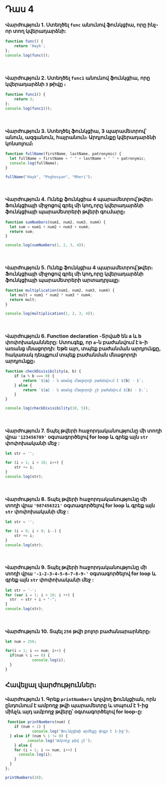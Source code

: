# Դաս 4

### Վարժություն 1. Ստեղծել `func` անունով ֆունկցիա, որը  ինչ-որ տող կվերադարձնի:
```js
function func() {
	return 'Hayk';
};
console.log(func());
```

<br>

### Վարժություն 2. Ստեղծել `func1` անունով ֆունկցիա, որը կվերադարձնի `3` թիվը ։
```js
function func1() {
	return 3;
};
console.log(func1());
```

<br>

### Վարժություն 3.  Ստեղծել ֆունկցիա, 3 պարամետրով՝ անուն, ազգանուն, հայրանուն։ Արդյունքը կվերադարձնի կոնսոլում։
```js
function fullName(firstName, lastName, patronymic) {
  let fullName = firstName + " " + lastName + " " + patronymic;
  console.log(fullName);
}

fullName("Hayk", "Poghosyan", "Mheri");
```

<br>

### Վարժություն 4. Ունեք ֆունկցիա 4 պարամետրով՝թվեր։ Ֆունկցիայի միջոցով գրել մի կոդ,որը կվերադարձնի ֆունկցիայի պարամետրերի թվերի գումարը։
```js
function sumNumbers(num1, num2, num3, num4) {
  let sum = num1 + num2 + num3 + num4;
  return sum;
}

console.log(sumNumbers(1, 2, 3, 4));
```

<br>

### Վարժություն 5. Ունեք ֆունկցիա 4 պարամետրով՝թվեր։ Ֆունկցիայի միջոցով գրել մի կոդ,որը կվերադարձնի ֆունկցիայի պարամետրերի արտադրյալը։
```js
function multiplication(num1, num2, num3, num4) {
  let mult = num1 * num2 * num3 * num4;
  return mult;
}

console.log(multiplication(1, 2, 3, 4));
```

<br>

### Վարժություն 6. Function declaration -Տրված են a և b փոփոխականները: Ստուգեք, որ `a`-ն  բաժանվում է `b`-ի առանց մնացորդի: Եթե ​​այո, տպեք  բաժանման արդյունքը, հակառակ դեպքում տպեք  բաժանման մնացորդի արդյունքը։
```js
function checkDivisibility(a, b) {
    if (a % b === 0) {
        return `${a} - ն առանց մնացորդի բաժանվում է ${b} - ի`;
    } else {
        return `${a} - ն առանց մնացորդի չի բաժանվում ${b} - ի.`;
    }
}

console.log(checkDivisibility(10, 5));
```

<br>

### Վարժություն 7. Տպել թվերի հաջորդականությունը մի տողի վրա  `'123456789'`  օգտագործելով for  loop և գրեք այն `str` փոփոխականի մեջ :
```js
let str = '';

for (i = 1; i < 10; i++) {
	str += i;
}
console.log(str);
```

<br>

### Վարժություն 8. Տպել թվերի հաջորդականությունը մի տողի վրա `'987456321'` օգտագործելով for loop և գրեք այն `str` փոփոխականի մեջ :
```js
let str = '';

for (i = 9; i > 0; i--) {
	str += i;
}
console.log(str);
```

<br>

### Վարժություն 9. Տպել թվերի հաջորդականությունը մի տողի վրա `'-1-2-3-4-5-6-7-8-9-'` օգտագործելով for loop և գրեք այն `str` փոփոխականի մեջ :
```js
let str = '-';
for (var i = 1; i < 10; i ++) {
  str  = str + i + "-";
}
console.log(str);
```

<br>

### Վարժություն 10. Տպել `256` թվի բոլոր բաժանարարները։
```js
let num = 256;

for(i = 1; i <= num; i++) {
  if(num % i == 0) {
 			console.log(i);
  }	
}
```

## Հավելյալ վարժություններ։
### Վարժություն 1. Գրեք `printNumbers` կոչվող ֆունկցիան, որն ընդունում է ամբողջ թվի պարամետրը և տպում է 1-ից մինչև այդ ամբողջ թվերը՝ օգտագործելով <b>for loop</b>-ը:
```js
 function printNumbers(num) {
 	if (num < 1) {
			console.log('Ֆունկցիաի արժեքը փոքր է 1-ից');
  } else if (num % 1 != 0) {
		  console.log('Ամբողջ թիվ չէ');
	} else {
    for (i = 1; i <= num; i++) {
      console.log(i);
    }
  }
};

printNumbers(10);
```